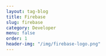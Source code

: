 ```yaml
---
layout: tag-blog
title: Firebase
slug: firebase
category: Developer
menu: false
order: 1
header-img: "/img/firebase-logo.png"
---
```


